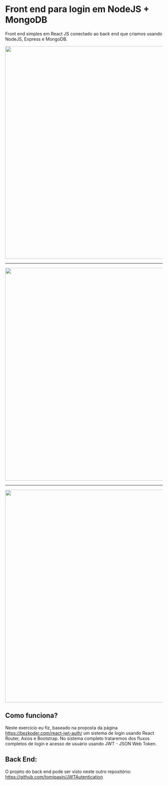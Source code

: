 # Front end para login em NodeJS + MongoDB

Front end simples em React JS conectado ao back end que criamos usando NodeJS, Express e MongoDB.

<img src="https://tomipasin.com/assets/img/LoginOK1.png" style="width: 680px"/>
<hr/>
<img src="https://tomipasin.com/assets/img/LoginOK3.png" style="width: 680px"/>
<hr/>
<img src="https://tomipasin.com/assets/img/LoginOK2.png" style="width: 680px"/>

## Como funciona?

Neste exercício eu fiz, baseado na proposta da página <a href="https://bezkoder.com/react-jwt-auth/">https://bezkoder.com/react-jwt-auth/</a> um sistema de login usando React Router, Axios e Bootstrap. 
No sistema completo trataremos dos fluxos completos de login e acesso de usuário usando JWT - JSON Web Token.

## Back End:
O projeto do back end pode ser visto neste outro repositório: <a href="https://github.com/tomipasin/JWTAutentication">https://github.com/tomipasin/JWTAutentication</a>
